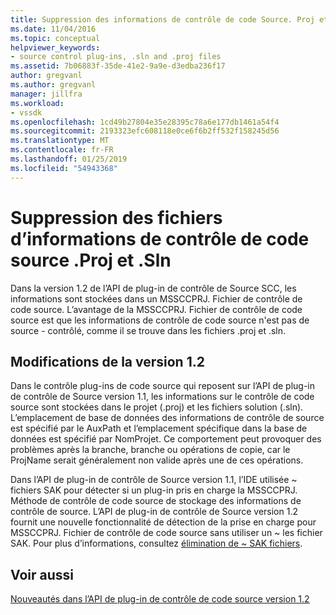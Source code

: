 ```yaml
---
title: Suppression des informations de contrôle de code Source. Proj et. Fichiers sln | Microsoft Docs
ms.date: 11/04/2016
ms.topic: conceptual
helpviewer_keywords:
- source control plug-ins, .sln and .proj files
ms.assetid: 7b06883f-35de-41e2-9a9e-d3edba236f17
author: gregvanl
ms.author: gregvanl
manager: jillfra
ms.workload:
- vssdk
ms.openlocfilehash: 1cd49b27804e35e28395c78a6e177db1461a54f4
ms.sourcegitcommit: 2193323efc608118e0ce6f6b2ff532f158245d56
ms.translationtype: MT
ms.contentlocale: fr-FR
ms.lasthandoff: 01/25/2019
ms.locfileid: "54943368"
---
```

# <a name="removal-of-source-control-information-from-proj-and-sln-files"></a>Suppression des fichiers d’informations de contrôle de code source .Proj et .Sln
Dans la version 1.2 de l’API de plug-in de contrôle de Source SCC, les informations sont stockées dans un MSSCCPRJ. Fichier de contrôle de code source. L’avantage de la MSSCCPRJ. Fichier de contrôle de code source est que les informations de contrôle de code source n'est pas de source - contrôlé, comme il se trouve dans les fichiers .proj et .sln.  
  
## <a name="version-12-changes"></a>Modifications de la version 1.2  
 Dans le contrôle plug-ins de code source qui reposent sur l’API de plug-in de contrôle de Source version 1.1, les informations sur le contrôle de code source sont stockées dans le projet (.proj) et les fichiers solution (.sln). L’emplacement de base de données des informations de contrôle de source est spécifié par le AuxPath et l’emplacement spécifique dans la base de données est spécifié par NomProjet. Ce comportement peut provoquer des problèmes après la branche, branche ou opérations de copie, car le ProjName serait généralement non valide après une de ces opérations.  
  
 Dans l’API de plug-in de contrôle de Source version 1.1, l’IDE utilisée ~ fichiers SAK pour détecter si un plug-in pris en charge la MSSCCPRJ. Méthode de contrôle de code source de stockage des informations de contrôle de source. L’API de plug-in de contrôle de Source version 1.2 fournit une nouvelle fonctionnalité de détection de la prise en charge pour MSSCCPRJ. Fichier de contrôle de code source sans utiliser un ~ les fichier SAK. Pour plus d’informations, consultez [élimination de ~ SAK fichiers](../../extensibility/internals/elimination-of-tilde-sak-files.md).  
  
## <a name="see-also"></a>Voir aussi  
 [Nouveautés dans l’API de plug-in de contrôle de code source version 1.2](../../extensibility/internals/what-s-new-in-the-source-control-plug-in-api-version-1-2.md)
